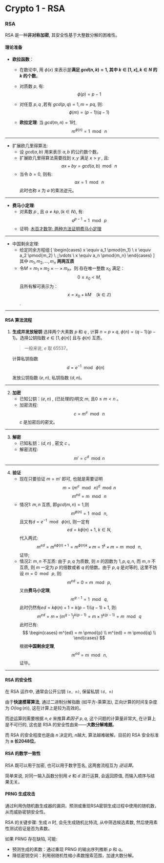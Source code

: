 Crypto 1 - RSA
===

### RSA

RSA 是一种**非对称加密**, 其安全性基于大整数分解的困难性。

#### 理论准备


-   **欧拉函数**：
    -   在数论中, 用 $\phi(x)$ 来表示是**满足 $gcd(n,k)= 1$, 其中  $k \in [1,x], k \in N$ 的 $k$ 的个数**。
    
    -   对质数 $p$, 有: $$\phi(p)=p-1$$

    -   对任意 $p,q$ ,若有 $gcd(p,q)=1, m=pq$, 则:$$\phi(m)=(p-1)(q-1)$$
    -   **欧拉定理**: 当 $gcd(m,n)=1$时, $$m^{\phi(n)}=1\ \bmod\ n$$
---
-   扩展欧几里得算法:
    -   设 $gcd(a,b)$ 用来表示 $a,b$ 的公约数个数。
    -   扩展欧几里得算法需要找到 $x,y$ 满足 $x>y$ , 且: $$ax+by=gcd(a,b)\ \bmod\ n$$
    -   当令 $b=0$, 则有: $$ax=1\ \bmod\ n$$此时也称 $x$ 为 $a$ 的乘法逆元。
---
-   **费马小定理**:
    -   对素数 $p$ , 且 $a \neq kp,(k \in N)$, 有:$$a^{p-1}=1\ \bmod\ p$$
    -   证明:  [木百才数学: 两种方法证明费马小定理](https://www.bilibili.com/video/BV1Eq4y1Y7rj/)
---
-   中国剩余定理:
    -   给定同余方程组:\[
        \begin{cases}
        x \equiv a_1 \pmod{m_1} \\
        x \equiv a_2 \pmod{m_2} \\
        \;\;\vdots \\
        x \equiv a_n \pmod{m_n}
        \end{cases}
        \]
        其中 $m_1, m_2, \ldots, m_n$ **两两互质**
    -   令$M = m_1 \times m_2 \times \cdots \times m_n$，则 存在唯一整数 $x_0$ 满足：$$0 \leq x_0 < M,$$且所有解可表示为：$$x = x_0 + kM \quad (k \in \mathbb{Z})$$.
---

#### RSA 算法流程

1. **生成并发放秘钥**
   选择两个大素数 $p$ 和 $q$ , 计算 $n=p \times q$, $\phi(n)=(q-1)(p-1)$。选择公钥指数 $e \in [1,\phi(n)]$ 且与 $\phi(n)$ 互质。
   
   >    一般来说, $e$ 取 65537。
   
   计算私钥指数 $$d = e^{-1}\ \bmod\ \phi(n)$$

   发放公钥指数 $(e,n)$, 私钥指数 $(d,n)$。
---
2. **加密**
   -    已知公钥：$(e,n)$ , (已处理的)明文 $m$, 且$0 \leq m<n$ 。
   -    加密流程: $$ c=m^{e}\ \bmod\ n$$
        $c$ 是加密后的密文。
---
3. **解密**
   -    已知私钥：$(d,n)$ , 密文 $c$ 。
   -    解密流程: $$ m' = c^{d}\ \bmod n$$
---
4. **验证**
   -    现在只要验证 $m=m'$ 即可, 也就是需要证明
    $$m=(m^{e}\ \bmod\ n)^d\ \bmod n$$
    $$ m^{ed} = m\ \bmod\ n$$
    - 情况1: $m,n$ 互质, 即$gcd(m,n)=1$,则$$m^{\phi(n)}=1\ \bmod\ n,$$ 且又有$d = e^{-1}\ \bmod\ \phi(n)$, 则一定有 $$ed=k\phi(n)+1, \ k \in N,$$
    代入两式: 
    $$m^{ed}=m^{k\phi(n)+1}={m^{\phi(n)}}^k\times m= 1^k \times m = m\ \bmod\ n,$$ 
    证毕;
    - 情况2: $m,n$ 不互质: 由于 $p,q$ 为质数, 则 $n$ 的因数为 ${1,p,q,n}$, 而 $m,n$ 不互质, 则 $m$ 一定为 $p$ 的倍数或者 $q$ 的倍数。由于 $p,q$ 是对等的, 这里不妨设 $m=0\ \bmod\ p,$ 则: 
    $$m^{ed}=0=m\ \bmod\ p,$$
    又由**费马小定理**,
    $$m^{q-1}=1\ \bmod\ q,$$
    此时仍然有$ed=k\phi(n)+1=k(p-1)(q-1)+1$, 则:
    $$m^{ed}=m \times {(m^{q-1})}^{k(p-1)}=m\times1^{k(p-1)}= m\ \bmod\ q$$
    此时已有:
    $$
    \begin{cases}
    m^{ed} = m \pmod{p} \\
    m^{ed} = m \pmod{q} \\
    \end{cases}
    $$
    根据**中国剩余定理**, $$m^{ed}=m\ \bmod\ n,$$ 证毕。
---
#### RSA 的安全性

在 RSA 运作中, 通常会公开公钥 `(e, n)`, 保留私钥 `(d, n)`

由于**快速模幂算法**, 通过二进制分解指数 (如平方-乘算法), 正向计算的时间复杂度为 $O(\log(n))$, 这在计算上是较为高效的。

而逆运算则需要根据 $n,e$ 来推算*素因子* $p,q$, 这个问题的计算量非常大, 在计算上是不可行的, 这也是 RSA 的安全性由来——**大数分解难题**。

而 RSA 的安全程度也是由 $n$ 决定的, $n$越大, 算法越难破解。目前的 RSA 安全标准为 **n 长2048位**。

#### RSA 的数学一致性

RSA 既可以用于加密, 也可以用于数字签名, 这两套流程互为 *逆运算*。

简单来说, 对同一输入函数分别用 $e$ 和 $d$ 进行运算, 会返回原值, 而输入顺序与结果无关。

####  PRNG 生成攻击

通过利用伪随机数生成器的漏洞，预测或重现RSA密钥生成过程中使用的随机数，从而威胁密钥安全性。

RSA 的关键步骤: 生成 $n$ 时, 会先生成随机比特流, 从中筛选候选素数, 然后使用素性测试验证是否为素数。

如果 PRNG 存在缺陷, 可能:
-   预测生成的素数：通过重现 PRNG 的输出序列推断 $p$ 和 $q$。
-   降低密钥空间：利用弱随机性缩小素数搜索范围，加速大数分解。
   
